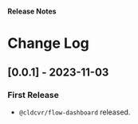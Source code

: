 <h4 className="margin-btm-8">Release Notes</h4>

# Change Log

## [0.0.1] - 2023-11-03

### First Release

- `@cldcvr/flow-dashboard` released.
